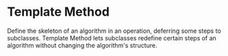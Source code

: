 # Template Method 

Define the skeleton of an algorithm in an operation, deferring some steps to subclasses. Template Method lets subclasses redefine certain steps of an algorithm without changing the algorithm's structure.
